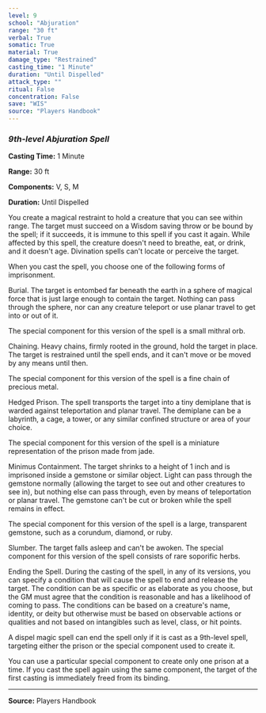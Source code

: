```yaml
---
level: 9
school: "Abjuration"
range: "30 ft"
verbal: True
somatic: True
material: True
damage_type: "Restrained"
casting_time: "1 Minute"
duration: "Until Dispelled"
attack_type: ""
ritual: False
concentration: False
save: "WIS"
source: "Players Handbook"
---
```


### *9th-level Abjuration Spell*

**Casting Time:** 1 Minute

**Range:** 30 ft

**Components:** V, S, M

**Duration:** Until Dispelled

You create a magical restraint to hold a creature that you can see within range. The target must succeed on a Wisdom saving throw or be bound by the spell; if it succeeds, it is immune to this spell if you cast it again. While affected by this spell, the creature doesn't need to breathe, eat, or drink, and it doesn't age. Divination spells can't locate or perceive the target.
 
 When you cast the spell, you choose one of the following forms of imprisonment.
 
 Burial. The target is entombed far beneath the earth in a sphere of magical force that is just large enough to contain the target. Nothing can pass through the sphere, nor can any creature teleport or use planar travel to get into or out of it.
 
 The special component for this version of the spell is a small mithral orb.
 
 Chaining. Heavy chains, firmly rooted in the ground, hold the target in place. The target is restrained until the spell ends, and it can't move or be moved by any means until then.
 
 The special component for this version of the spell is a fine chain of precious metal.
 
 Hedged Prison. The spell transports the target into a tiny demiplane that is warded against teleportation and planar travel. The demiplane can be a labyrinth, a cage, a tower, or any similar confined structure or area of your choice.
 
 The special component for this version of the spell is a miniature representation of the prison made from jade.
 
 Minimus Containment. The target shrinks to a height of 1 inch and is imprisoned inside a gemstone or similar object. Light can pass through the gemstone normally (allowing the target to see out and other creatures to see in), but nothing else can pass through, even by means of teleportation or planar travel. The gemstone can't be cut or broken while the spell remains in effect.
 
 The special component for this version of the spell is a large, transparent gemstone, such as a corundum, diamond, or ruby.
 
 Slumber. The target falls asleep and can't be awoken. The special component for this version of the spell consists of rare soporific herbs.
 
 Ending the Spell. During the casting of the spell, in any of its versions, you can specify a condition that will cause the spell to end and release the target. The condition can be as specific or as elaborate as you choose, but the GM must agree that the condition is reasonable and has a likelihood of coming to pass. The conditions can be based on a creature's name, identity, or deity but otherwise must be based on observable actions or qualities and not based on intangibles such as level, class, or hit points.
 
 A dispel magic spell can end the spell only if it is cast as a 9th-level spell, targeting either the prison or the special component used to create it.
 
 You can use a particular special component to create only one prison at a time. If you cast the spell again using the same component, the target of the first casting is immediately freed from its binding.

---
**Source:** Players Handbook
